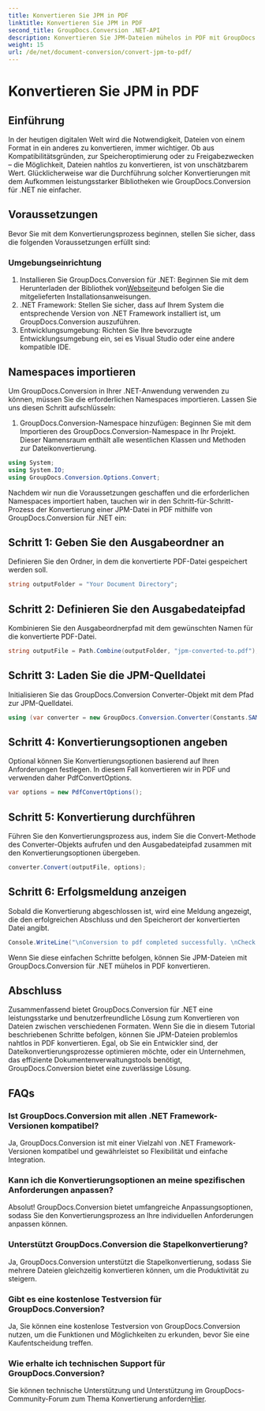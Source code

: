 ```yaml
---
title: Konvertieren Sie JPM in PDF
linktitle: Konvertieren Sie JPM in PDF
second_title: GroupDocs.Conversion .NET-API
description: Konvertieren Sie JPM-Dateien mühelos in PDF mit GroupDocs.Conversion für .NET. Optimieren Sie Ihre Dateikonvertierungsprozesse ganz einfach.
weight: 15
url: /de/net/document-conversion/convert-jpm-to-pdf/
---
```


# Konvertieren Sie JPM in PDF

## Einführung
In der heutigen digitalen Welt wird die Notwendigkeit, Dateien von einem Format in ein anderes zu konvertieren, immer wichtiger. Ob aus Kompatibilitätsgründen, zur Speicheroptimierung oder zu Freigabezwecken – die Möglichkeit, Dateien nahtlos zu konvertieren, ist von unschätzbarem Wert. Glücklicherweise war die Durchführung solcher Konvertierungen mit dem Aufkommen leistungsstarker Bibliotheken wie GroupDocs.Conversion für .NET nie einfacher.
## Voraussetzungen
Bevor Sie mit dem Konvertierungsprozess beginnen, stellen Sie sicher, dass die folgenden Voraussetzungen erfüllt sind:
### Umgebungseinrichtung
1.  Installieren Sie GroupDocs.Conversion für .NET: Beginnen Sie mit dem Herunterladen der Bibliothek von[Webseite](https://releases.groupdocs.com/conversion/net/)und befolgen Sie die mitgelieferten Installationsanweisungen.
2. .NET Framework: Stellen Sie sicher, dass auf Ihrem System die entsprechende Version von .NET Framework installiert ist, um GroupDocs.Conversion auszuführen.
3. Entwicklungsumgebung: Richten Sie Ihre bevorzugte Entwicklungsumgebung ein, sei es Visual Studio oder eine andere kompatible IDE.

## Namespaces importieren
Um GroupDocs.Conversion in Ihrer .NET-Anwendung verwenden zu können, müssen Sie die erforderlichen Namespaces importieren. Lassen Sie uns diesen Schritt aufschlüsseln:

1. GroupDocs.Conversion-Namespace hinzufügen: Beginnen Sie mit dem Importieren des GroupDocs.Conversion-Namespace in Ihr Projekt. Dieser Namensraum enthält alle wesentlichen Klassen und Methoden zur Dateikonvertierung.
```csharp
using System;
using System.IO;
using GroupDocs.Conversion.Options.Convert;
```

Nachdem wir nun die Voraussetzungen geschaffen und die erforderlichen Namespaces importiert haben, tauchen wir in den Schritt-für-Schritt-Prozess der Konvertierung einer JPM-Datei in PDF mithilfe von GroupDocs.Conversion für .NET ein:

## Schritt 1: Geben Sie den Ausgabeordner an
Definieren Sie den Ordner, in dem die konvertierte PDF-Datei gespeichert werden soll.
```csharp
string outputFolder = "Your Document Directory";
```
## Schritt 2: Definieren Sie den Ausgabedateipfad
Kombinieren Sie den Ausgabeordnerpfad mit dem gewünschten Namen für die konvertierte PDF-Datei.
```csharp
string outputFile = Path.Combine(outputFolder, "jpm-converted-to.pdf");
```
## Schritt 3: Laden Sie die JPM-Quelldatei
Initialisieren Sie das GroupDocs.Conversion Converter-Objekt mit dem Pfad zur JPM-Quelldatei.
```csharp
using (var converter = new GroupDocs.Conversion.Converter(Constants.SAMPLE_JPM))
```
## Schritt 4: Konvertierungsoptionen angeben
Optional können Sie Konvertierungsoptionen basierend auf Ihren Anforderungen festlegen. In diesem Fall konvertieren wir in PDF und verwenden daher PdfConvertOptions.
```csharp
var options = new PdfConvertOptions();
```
## Schritt 5: Konvertierung durchführen
Führen Sie den Konvertierungsprozess aus, indem Sie die Convert-Methode des Converter-Objekts aufrufen und den Ausgabedateipfad zusammen mit den Konvertierungsoptionen übergeben.
```csharp
converter.Convert(outputFile, options);
```
## Schritt 6: Erfolgsmeldung anzeigen
Sobald die Konvertierung abgeschlossen ist, wird eine Meldung angezeigt, die den erfolgreichen Abschluss und den Speicherort der konvertierten Datei angibt.
```csharp
Console.WriteLine("\nConversion to pdf completed successfully. \nCheck output in {0}", outputFolder);
```
Wenn Sie diese einfachen Schritte befolgen, können Sie JPM-Dateien mit GroupDocs.Conversion für .NET mühelos in PDF konvertieren.

## Abschluss
Zusammenfassend bietet GroupDocs.Conversion für .NET eine leistungsstarke und benutzerfreundliche Lösung zum Konvertieren von Dateien zwischen verschiedenen Formaten. Wenn Sie die in diesem Tutorial beschriebenen Schritte befolgen, können Sie JPM-Dateien problemlos nahtlos in PDF konvertieren. Egal, ob Sie ein Entwickler sind, der Dateikonvertierungsprozesse optimieren möchte, oder ein Unternehmen, das effiziente Dokumentenverwaltungstools benötigt, GroupDocs.Conversion bietet eine zuverlässige Lösung.
## FAQs
### Ist GroupDocs.Conversion mit allen .NET Framework-Versionen kompatibel?
Ja, GroupDocs.Conversion ist mit einer Vielzahl von .NET Framework-Versionen kompatibel und gewährleistet so Flexibilität und einfache Integration.
### Kann ich die Konvertierungsoptionen an meine spezifischen Anforderungen anpassen?
Absolut! GroupDocs.Conversion bietet umfangreiche Anpassungsoptionen, sodass Sie den Konvertierungsprozess an Ihre individuellen Anforderungen anpassen können.
### Unterstützt GroupDocs.Conversion die Stapelkonvertierung?
Ja, GroupDocs.Conversion unterstützt die Stapelkonvertierung, sodass Sie mehrere Dateien gleichzeitig konvertieren können, um die Produktivität zu steigern.
### Gibt es eine kostenlose Testversion für GroupDocs.Conversion?
Ja, Sie können eine kostenlose Testversion von GroupDocs.Conversion nutzen, um die Funktionen und Möglichkeiten zu erkunden, bevor Sie eine Kaufentscheidung treffen.
### Wie erhalte ich technischen Support für GroupDocs.Conversion?
 Sie können technische Unterstützung und Unterstützung im GroupDocs-Community-Forum zum Thema Konvertierung anfordern[Hier](https://forum.groupdocs.com/c/conversion/11).